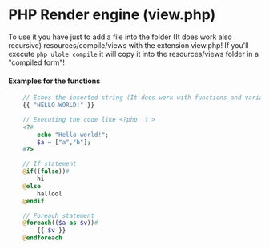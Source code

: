 # PHP Render engine (view.php)
To use it you have just to add a file into the folder (It does work also recursive) resources/compile/views with the extension view.php!
If you'll execute ```php ulole compile``` it will copy it into the resources/views folder in a "compiled form"!
#### Examples for the functions 
```php
    // Echos the inserted string (It does work with functions and variables)
    {{ "HELLO WORLD!" }}

    // Executing the code like <?php  ? >
    <?#
        echo "Hello world!";
        $a = ["a","b"];
    #?> 

    // If statement
    @if((false))#
        hi
    @else
        hallool
    @endif

    // Foreach statement
    @foreach(($a as $v))#
        {{ $v }}
    @endforeach

```